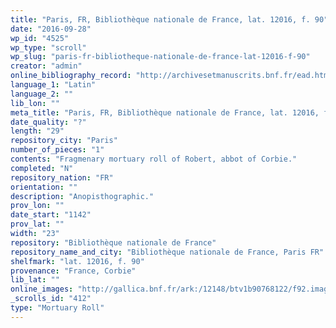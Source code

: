 ```yaml
---
title: "Paris, FR, Bibliothèque nationale de France, lat. 12016, f. 90"
date: "2016-09-28"
wp_id: "4525"
wp_type: "scroll"
wp_slug: "paris-fr-bibliotheque-nationale-de-france-lat-12016-f-90"
creator: "admin"
online_bibliography_record: "http://archivesetmanuscrits.bnf.fr/ead.html?id=FRBNFEAD000073374"
language_1: "Latin"
language_2: ""
lib_lon: ""
meta_title: "Paris, FR, Bibliothèque nationale de France, lat. 12016, f. 90"
date_quality: "?"
length: "29"
repository_city: "Paris"
number_of_pieces: "1"
contents: "Fragmenary mortuary roll of Robert, abbot of Corbie."
completed: "N"
repository_nation: "FR"
orientation: ""
description: "Anopisthographic."
prov_lon: ""
date_start: "1142"
prov_lat: ""
width: "23"
repository: "Bibliothèque nationale de France"
repository_name_and_city: "Bibliothèque nationale de France, Paris FR"
shelfmark: "lat. 12016, f. 90"
provenance: "France, Corbie"
lib_lat: ""
online_images: "http://gallica.bnf.fr/ark:/12148/btv1b90768122/f92.image.r=12016.langEN"
_scrolls_id: "412"
type: "Mortuary Roll"
---
```



